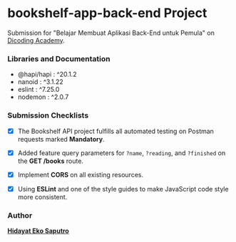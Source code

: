 # bookshelf-app-back-end Project 
Submission for "Belajar Membuat Aplikasi Back-End untuk Pemula" on [Dicoding Academy](https://www.dicoding.com/).


### Libraries and Documentation
* @hapi/hapi : ^20.1.2
* nanoid : ^3.1.22
* eslint : ^7.25.0
* nodemon :  ^2.0.7


### Submission Checklists
- [x] The Bookshelf API project fulfills all automated testing on Postman requests marked <strong>Mandatory</strong>.
- [x] Added feature query parameters for `?name`, `?reading`, and `?finished` on the <strong>GET /books</strong> route.
- [x] Implement <strong>CORS</strong> on all existing resources.
- [x] Using <strong>ESLint</strong> and one of the style guides to make JavaScript code style more consistent.



### Author
<strong>[Hidayat Eko Saputro](https://github.com/dayatsa)</strong>
